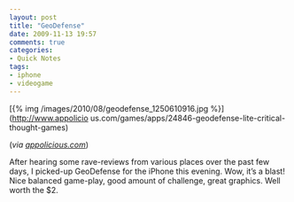 ```yaml
---
layout: post
title: "GeoDefense"
date: 2009-11-13 19:57
comments: true
categories:
- Quick Notes
tags:
- iphone
- videogame
---
```


[{% img /images/2010/08/geodefense_1250610916.jpg %}](http://www.appolicio us.com/games/apps/24846-geodefense-lite-critical-thought-games)

(*via [appolicious.com](http://www.appolicious.com/games/apps/24846-geodefense-lite-critical-thought-games)*)

After hearing some rave-reviews from various places over the past few days,
I picked-up GeoDefense for the iPhone this evening. Wow, it’s a blast! Nice
balanced game-play, good amount of challenge, great graphics. Well worth
the $2.
